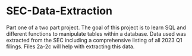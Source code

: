 # SEC-Data-Extraction
Part one of a two part project. The goal of this project is to learn SQL and different functions to manipulate tables within a database. Data used was extracted from the SEC including a comprehensive listing of all 2023 Q1 filings. Files 2a-2c will help with extracting this data. 
